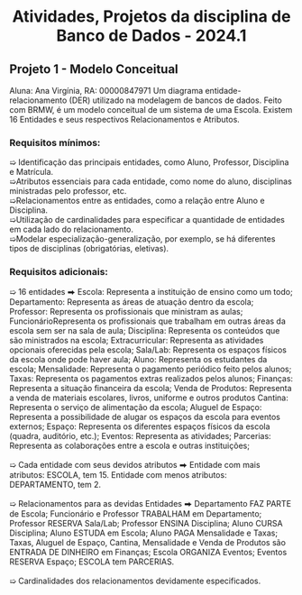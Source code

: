  <h1 align="center"> Atividades, Projetos da disciplina de Banco de Dados - 2024.1 </h1>


<h2 align="left"> Projeto 1 - Modelo Conceitual </h2>
Aluna: Ana Virgínia, RA: 00000847971
Um diagrama entidade-relacionamento (DER) utilizado na modelagem de bancos de dados. 
Feito com BRMW, é um modelo conceitual de um sistema de uma Escola. 
Existem 16 Entidades e seus respectivos Relacionamentos e Atributos.

 <h3  align="left"> Requisitos mínimos:</h3>
➯ Identificação das principais entidades, como Aluno, Professor, Disciplina e Matrícula.
<br>
 ➯Atributos essenciais para cada entidade, como nome do aluno, disciplinas ministradas pelo professor, etc.
<br>
➯Relacionamentos entre as entidades, como a relaçâo entre Aluno e Disciplina.
<br>
➯Utilização de cardinalidades para especificar a quantidade de entidades em cada lado do relacionamento.
<br>
➯Modelar especialização-generalização, por exemplo, se há diferentes tipos de disciplinas (obrigatórias, eletivas).
<br>
 <h3  align="left"> Requisitos adicionais:</h3>
➯ 16 entidades ⮕ Escola: Representa a instituição de ensino como um todo; Departamento: Representa as áreas de atuação dentro da escola; Professor: Representa os profissionais que ministram as aulas; FuncionárioRepresenta os profissionais que trabalham em outras áreas da escola sem ser na sala de aula; Disciplina: Representa os conteúdos que são ministrados na escola; Extracurricular: Representa as atividades opcionais oferecidas pela escola; Sala/Lab: Representa os espaços físicos da escola onde pode haver aula; Aluno: Representa os estudantes da escola; Mensalidade: Representa o pagamento periódico feito pelos alunos; Taxas: Representa os pagamentos extras realizados pelos alunos; Finanças: Representa a situação financeira da escola; Venda de Produtos: Representa a venda de materiais escolares, livros, uniforme e outros produtos Cantina: Representa o serviço de alimentação da escola; Aluguel de Espaço: Representa a possibilidade de alugar os espaços da escola para eventos externos; Espaço: Representa os diferentes espaços físicos da escola (quadra, auditório, etc.); Eventos: Representa as atividades; Parcerias: Representa as colaborações entre a escola e outras instituições;
<br>
<br>
➯ Cada entidade com seus devidos atributos ⮕ Entidade com mais atributos: ESCOLA, tem 15. Entidade com menos atributos: DEPARTAMENTO, tem 2.
<br>
<br>
➯ Relacionamentos para as devidas Entidades ⮕ Departamento FAZ PARTE de Escola; Funcionário e Professor TRABALHAM em Departamento; Professor RESERVA Sala/Lab; Professor ENSINA Disciplina; Aluno CURSA Disciplina; Aluno ESTUDA em Escola; Aluno PAGA Mensalidade e Taxas; Taxas, Aluguel de Espaço, Cantina, Mensalidade e Venda de Produtos são ENTRADA DE DINHEIRO em Finanças; Escola ORGANIZA Eventos; Eventos RESERVA Espaço; ESCOLA tem PARCERIAS.
<br>
<br>
➯ Cardinalidades dos relacionamentos devidamente especificados.
<br>
<br>
